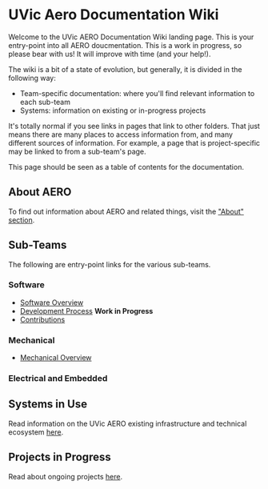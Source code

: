 # UVic Aero Documentation Wiki

Welcome to the UVic AERO Documentation Wiki landing page. This is your entry-point into all AERO doucmentation.
This is a work in progress, so please bear with us! It will improve with time (and your help!).

The wiki is a bit of a state of evolution, but generally, it is divided in the following way:
* Team-specific documentation: where you'll find relevant information to each sub-team
* Systems: information on existing or in-progress projects

It's totally normal if you see links in pages that link to other folders. That just means there are many places to access information from, and many different sources of information. For example, a page that is project-specific may be linked to from a sub-team's page.

This page should be seen as a table of contents for the documentation.

## About AERO
To find out information about AERO and related things, visit the ["About" section](about/about.md).

## Sub-Teams
The following are entry-point links for the various sub-teams.

### Software
* [Software Overview](software/overview.md)
* [Development Process]() __Work in Progress__
* [Contributions](software/contributions.md)

### Mechanical
* [Mechanical Overview](mechanical/overview.md)

### Electrical and Embedded

## Systems in Use
Read information on the UVic AERO existing infrastructure and technical ecosystem [here](systems/systems.md).

## Projects in Progress
Read about ongoing projects [here](systems/projects_in_progress.md).
